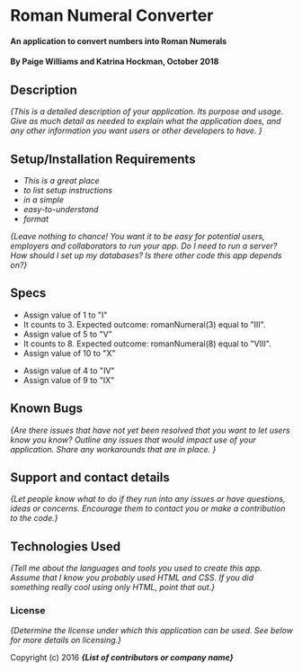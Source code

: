 # Roman Numeral Converter

#### An application to convert numbers into Roman Numerals

#### By Paige Williams and Katrina Hockman, October 2018

## Description

_{This is a detailed description of your application. Its purpose and usage.  Give as much detail as needed to explain what the application does, and any other information you want users or other developers to have. }_

## Setup/Installation Requirements

* _This is a great place_
* _to list setup instructions_
* _in a simple_
* _easy-to-understand_
* _format_

_{Leave nothing to chance! You want it to be easy for potential users, employers and collaborators to run your app. Do I need to run a server? How should I set up my databases? Is there other code this app depends on?}_

## Specs

* Assign value of 1 to "I"
* It counts to 3. Expected outcome: romanNumeral(3) equal to "III".
* Assign value of 5 to "V"
* It counts to 8. Expected outcome: romanNumeral(8) equal to "VIII".
* Assign value of 10 to "X"
<!-- * It subtracts position 0 from position 1 if same value is repeated more than three times -->

* Assign value of 4 to "IV"
* Assign value of 9 to "IX"
 

## Known Bugs

_{Are there issues that have not yet been resolved that you want to let users know you know?  Outline any issues that would impact use of your application.  Share any workarounds that are in place. }_

## Support and contact details

_{Let people know what to do if they run into any issues or have questions, ideas or concerns.  Encourage them to contact you or make a contribution to the code.}_

## Technologies Used

_{Tell me about the languages and tools you used to create this app. Assume that I know you probably used HTML and CSS. If you did something really cool using only HTML, point that out.}_

### License

*{Determine the license under which this application can be used.  See below for more details on licensing.}*

Copyright (c) 2016 **_{List of contributors or company name}_**
